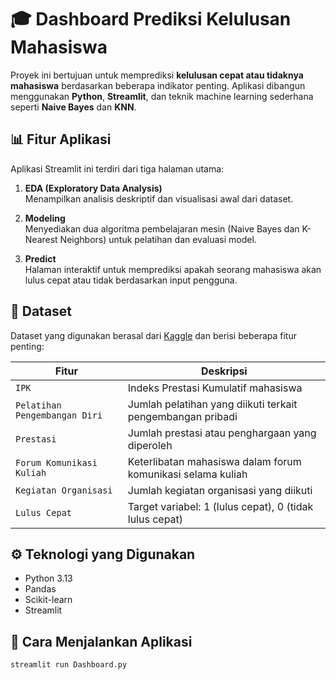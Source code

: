 # 🎓 Dashboard Prediksi Kelulusan Mahasiswa

Proyek ini bertujuan untuk memprediksi **kelulusan cepat atau tidaknya mahasiswa** berdasarkan beberapa indikator penting. Aplikasi dibangun menggunakan **Python**, **Streamlit**, dan teknik machine learning sederhana seperti **Naive Bayes** dan **KNN**.

## 📊 Fitur Aplikasi

Aplikasi Streamlit ini terdiri dari tiga halaman utama:

1. **EDA (Exploratory Data Analysis)**  
   Menampilkan analisis deskriptif dan visualisasi awal dari dataset.

2. **Modeling**  
   Menyediakan dua algoritma pembelajaran mesin (Naive Bayes dan K-Nearest Neighbors) untuk pelatihan dan evaluasi model.

3. **Predict**  
   Halaman interaktif untuk memprediksi apakah seorang mahasiswa akan lulus cepat atau tidak berdasarkan input pengguna.

## 📁 Dataset

Dataset yang digunakan berasal dari [Kaggle](https://www.kaggle.com/) dan berisi beberapa fitur penting:

| Fitur                         | Deskripsi                                                      |
|------------------------------|-----------------------------------------------------------------|
| `IPK`                        | Indeks Prestasi Kumulatif mahasiswa                             |
| `Pelatihan Pengembangan Diri`| Jumlah pelatihan yang diikuti terkait pengembangan pribadi      |
| `Prestasi`                   | Jumlah prestasi atau penghargaan yang diperoleh                 |
| `Forum Komunikasi Kuliah`    | Keterlibatan mahasiswa dalam forum komunikasi selama kuliah     |
| `Kegiatan Organisasi`        | Jumlah kegiatan organisasi yang diikuti                         |
| `Lulus Cepat`                | Target variabel: 1 (lulus cepat), 0 (tidak lulus cepat)         |

## ⚙️ Teknologi yang Digunakan

- Python 3.13
- Pandas
- Scikit-learn
- Streamlit

## 🚀 Cara Menjalankan Aplikasi

```bash
streamlit run Dashboard.py
